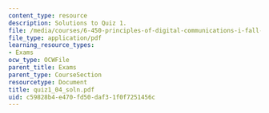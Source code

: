 ```yaml
---
content_type: resource
description: Solutions to Quiz 1.
file: /media/courses/6-450-principles-of-digital-communications-i-fall-2006/c59828b4e470fd50daf31f0f7251456c_quiz1_04_soln.pdf
file_type: application/pdf
learning_resource_types:
- Exams
ocw_type: OCWFile
parent_title: Exams
parent_type: CourseSection
resourcetype: Document
title: quiz1_04_soln.pdf
uid: c59828b4-e470-fd50-daf3-1f0f7251456c
---
```

